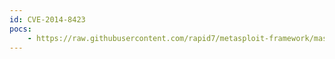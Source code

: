 ```yaml
---
id: CVE-2014-8423
pocs:
    - https://raw.githubusercontent.com/rapid7/metasploit-framework/master/modules/exploits/linux/http/vap2500_tools_command_exec.rb
---
```

